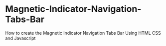 # Magnetic-Indicator-Navigation-Tabs-Bar
How to create the Magnetic Indicator Navigation Tabs Bar Using HTML CSS and Javascript 
